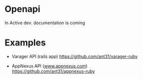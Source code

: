 Openapi
==========

In Active dev. documentation is coming



# Examples
- Varager API (rails app)
  https://github.com/ant31/varager-ruby

- AppNexus API (www.appnexus.com)
  https://github.com/ant31/appnexus-ruby
